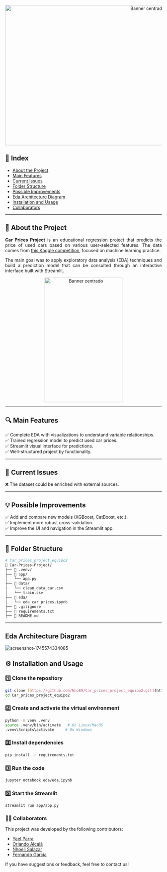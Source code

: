 <div align="center">
  <img src="https://res.cloudinary.com/artevivo/image/upload/v1745610575/Dise%C3%B1o_sin_t%C3%ADtulo_2_lexktp.jpg" alt="Banner centrado" width="900" height="450">
</div>

##  📌 Index
-  [About the Project](#-about-the-project)  
-  [Main Features](#-main-features)  
-  [Current Issues](#-current-issues)
-  [Folder Structure](#-folder-structure)
-  [Possible Improvements](#-possible-improvements)   
-  [Eda Architecture Diagram](#-Eda-Architecture-Diagram)   
-  [Installation and Usage](#-installation-and-usage)   
-  [Collaborators](#-collaborators)   

---

##  🚗 About the Project  

<div align="justify">

**Car Prices Project** is an educational regression project that predicts the price of used cars based on various user-selected features. The data comes from [this Kaggle competition](https://www.kaggle.com/competitions/playground-series-s4e9/overview), focused on machine learning practice.

The main goal was to apply exploratory data analysis (EDA) techniques and build a prediction model that can be consulted through an interactive interface built with Streamlit.

</div>
<div align="center">
  <img src="https://res.cloudinary.com/artevivo/image/upload/v1745610575/Busca_el_ideal_para_ti_cjqst6.jpg" alt="Banner centrado" width="250" height="400">
</div>

---

##  🔍 Main Features  
✅ Complete EDA with visualizations to understand variable relationships.  
✅ Trained regression model to predict used car prices.  
✅ Streamlit visual interface for predictions.  
✅ Well-structured project by functionality.  

---

##  🐞 Current Issues  
❌ The dataset could be enriched with external sources.  

---

##  💡 Possible Improvements  
✅ Add and compare new models (XGBoost, CatBoost, etc.).  
✅ Implement more robust cross-validation.  
✅ Improve the UI and navigation in the Streamlit app.  

---

##  📁 Folder Structure

```bash
# Car_prices_project_equipo2
📂 Car-Prices-Project/  
├── 📂 .venv/                   
├── 📂 app/                   
│   └── app.py              
├── 📂 data/   
│   └── clean_data_car.csv 
│   └── train.csv                
├── 📂 eda/                   
│   └── eda_car_prices.ipynb  
├── 📜 .gitignore  
├── 📜 requirements.txt  
├── 📜 README.md  
```
---

## Eda Architecture Diagram

![screenshot-1745574334085](https://github.com/user-attachments/assets/1e4f7f4c-4836-4952-b8e0-34653a8b3e4c)

## ⚙️ Installation and Usage

### 1️⃣ Clone the repository
```bash
git clone [https://github.com/Nho89/Car_prices_project_equipo2.git](https://github.com/Nho89/Car_prices_project_equipo2.git)
cd Car_prices_project_equipo2
```

### 2️⃣ Create and activate the virtual environment
```bash
python -m venv .venv
source .venv/bin/activate   # On Linux/MacOS
.venv\Scripts\activate     # On Windows
```

### 3️⃣ Install dependencies

```bash
pip install -r requirements.txt
```

### 3️⃣ Run the code
```bash
jupyter notebook eda/eda.ipynb
```

### 5️⃣ Start the Streamlit 

```bash
streamlit run app/app.py
```


### 🧑‍💻 Collaborators
This project was developed by the following contributors:  
- [Yael Parra](https://www.linkedin.com/in/yael-parra/)  
- [Orlando Alcalá](https://www.linkedin.com/in/orlando-david-71417411b/)   
- [Nhoeli Salazar](https://www.linkedin.com/in/nhoeli-salazar/)   
- [Fernando García](https://www.linkedin.com/in/fernandogarciacatalan/)  

If you have suggestions or feedback, feel free to contact us!

